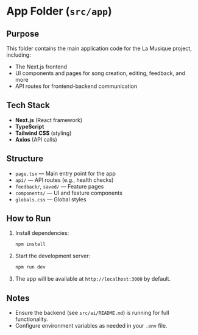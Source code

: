 # App Folder (`src/app`)

## Purpose
This folder contains the main application code for the La Musique project, including:
- The Next.js frontend
- UI components and pages for song creation, editing, feedback, and more
- API routes for frontend-backend communication

## Tech Stack
- **Next.js** (React framework)
- **TypeScript**
- **Tailwind CSS** (styling)
- **Axios** (API calls)

## Structure
- `page.tsx` — Main entry point for the app
- `api/` — API routes (e.g., health checks)
- `feedback/`, `saved/` — Feature pages
- `components/` — UI and feature components
- `globals.css` — Global styles

## How to Run
1. Install dependencies:
   ```sh
   npm install
   ```
2. Start the development server:
   ```sh
   npm run dev
   ```
3. The app will be available at `http://localhost:3000` by default.

## Notes
- Ensure the backend (see `src/ai/README.md`) is running for full functionality.
- Configure environment variables as needed in your `.env` file.
